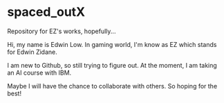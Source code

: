 # spaced_outX
Repository for EZ's works, hopefully...

Hi, my name is Edwin Low.
In gaming world, I'm know as EZ which stands for Edwin Zidane.

I am new to Github, so still trying to figure out.
At the moment, I am taking an AI course with IBM.

Maybe I will have the chance to collaborate with others. 
So hoping for the best!
